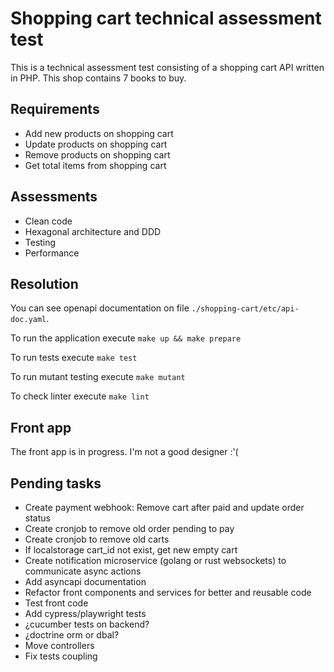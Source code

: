 # Shopping cart technical assessment test

This is a technical assessment test consisting of a shopping cart API written in PHP. This shop contains 7 books to buy.

## Requirements

- Add new products on shopping cart
- Update products on shopping cart
- Remove products on shopping cart
- Get total items from shopping cart

## Assessments

- Clean code
- Hexagonal architecture and DDD
- Testing
- Performance

## Resolution

You can see openapi documentation on file `./shopping-cart/etc/api-doc.yaml`.

To run the application execute `make up && make prepare`

To run tests execute `make test`

To run mutant testing execute `make mutant`

To check linter execute `make lint`

## Front app

The front app is in progress. I'm not a good designer :'(

## Pending tasks

- Create payment webhook: Remove cart after paid and update order status
- Create cronjob to remove old order pending to pay
- Create cronjob to remove old carts
- If localstorage cart_id not exist, get new empty cart
- Create notification microservice (golang or rust websockets) to communicate async actions
- Add asyncapi documentation
- Refactor front components and services for better and reusable code
- Test front code
- Add cypress/playwright tests
- ¿cucumber tests on backend?
- ¿doctrine orm or dbal?
- Move controllers
- Fix tests coupling